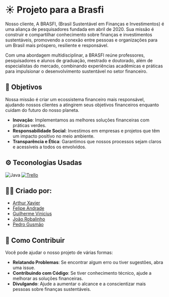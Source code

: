 
# ☀️ Projeto para a Brasfi

Nosso cliente, A BRASFI, (Brasil Sustentável em Finanças e Investimentos) é uma aliança de pesquisadores fundada em abril de 2020. Sua missão é construir e compartilhar conhecimento sobre finanças e investimentos sustentáveis, promovendo a conexão entre pessoas e organizações para um Brasil mais próspero, resiliente e responsável.

Com uma abordagem multidisciplinar, a BRASFI reúne professores, pesquisadores e alunos de graduação, mestrado e doutorado, além de especialistas do mercado, combinando experiências acadêmicas e práticas para impulsionar o desenvolvimento sustentável no setor financeiro.

## 🌱 Objetivos

Nossa missão é criar um ecossistema financeiro mais responsável, ajudando nossos clientes a atingirem seus objetivos financeiros enquanto cuidam do futuro do nosso planeta.

- **Inovação**: Implementamos as melhores soluções financeiras com práticas verdes.
- **Responsabilidade Social**: Investimos em empresas e projetos que têm um impacto positivo no meio ambiente.
- **Transparência e Ética**: Garantimos que nossos processos sejam claros e acessíveis a todos os envolvidos.

## ⚙️ Teconologias Usadas

![Java](https://img.shields.io/badge/Java-ED8B00?style=for-the-badge&logo=java&logoColor=white)
[![Trello](https://img.shields.io/badge/Trello-0052CC?style=for-the-badge&logo=trello&logoColor=white)](https://trello.com/b/SEU_BOARD_ID)

## 🙋‍♂️ Criado por:

- [Arthur Xavier](https://github.com/arthurxavi)
- [Felipe Andrade](https://github.com/felipeandrader)
- [Guilherme Vinicius](https://github.com/GuilhermeRangel1)
- [João Robalinho](https://github.com/JRobalinho)
- [Pedro Gusmão](https://github.com/pedroguswander)

## 🔧 Como Contribuir

Você pode ajudar o nosso projeto de várias formas:

- **Relatando Problemas**: Se encontrar algum erro ou tiver sugestões, abra uma issue.
- **Contribuindo com Código**: Se tiver conhecimento técnico, ajude a melhorar as soluções financeiras.
- **Divulgando**: Ajude a aumentar o alcance e a conscientizar mais pessoas sobre finanças sustentáveis.

